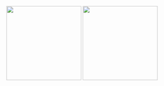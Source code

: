 <div style="display: flex; height: 100vh; width: 100%; justify-content: center; align-items: center;">
  <div>
    <img height="200" src="https://github-readme-stats.vercel.app/api?username=DilleyAndrade&show_icons=true&theme=tokyonight">
    <img height="200" src="https://github-readme-stats.vercel.app/api/top-langs/?username=DilleyAndrade&layout=compact&theme=tokyonight">
  </div>
</div>
